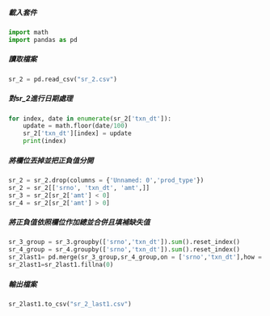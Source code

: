 ##### 載入套件

```python
import math
import pandas as pd
```

##### 讀取檔案

```python
sr_2 = pd.read_csv("sr_2.csv")
```

##### 對sr_2進行日期處理

```python
for index, date in enumerate(sr_2['txn_dt']):
    update = math.floor(date/100)
    sr_2['txn_dt'][index] = update
    print(index)
```

##### 將欄位丟掉並把正負值分開

```python
sr_2 = sr_2.drop(columns = {'Unnamed: 0','prod_type'})
sr_2 = sr_2[['srno', 'txn_dt', 'amt',]]
sr_3 = sr_2[sr_2['amt'] < 0]  
sr_4 = sr_2[sr_2['amt'] > 0]
```

##### 將正負值依照欄位作加總並合併且填補缺失值

```python
sr_3_group = sr_3.groupby(['srno','txn_dt']).sum().reset_index()    
sr_4_group = sr_4.groupby(['srno','txn_dt']).sum().reset_index()
sr_2last1= pd.merge(sr_3_group,sr_4_group,on = ['srno','txn_dt'],how = 'left')
sr_2last1=sr_2last1.fillna(0)
```

##### 輸出檔案

```python
sr_2last1.to_csv("sr_2_last1.csv")
```

